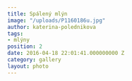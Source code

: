 ```yaml
---
title: Spálený mlýn
image: "/uploads/P1160186u.jpg"
author: katerina-polednikova
tags:
- mlýny
position: 2
date: 2016-04-18 22:01:41.000000000 Z
category: gallery
layout: photo
---
```

